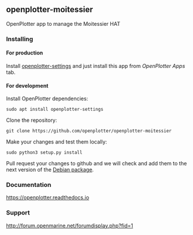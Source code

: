 ## openplotter-moitessier

OpenPlotter app to manage the Moitessier HAT

### Installing

#### For production

Install [openplotter-settings](https://github.com/openplotter/openplotter-settings) and just install this app from *OpenPlotter Apps* tab.

#### For development

Install OpenPlotter dependencies:

`sudo apt install openplotter-settings`

Clone the repository:

`git clone https://github.com/openplotter/openplotter-moitessier`

Make your changes and test them locally:

`sudo python3 setup.py install`

Pull request your changes to github and we will check and add them to the next version of the [Debian package](https://launchpad.net/~openplotter/+archive/ubuntu/openplotter/).

### Documentation

https://openplotter.readthedocs.io

### Support

http://forum.openmarine.net/forumdisplay.php?fid=1
